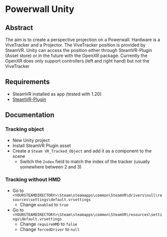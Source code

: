 # Powerwall Unity

## Abstract
The aim is to create a perspective projection on a Powerwall. Hardware is a ViveTracker and a Projector.
The ViveTracker position is provided by SteamVR. Unity can access the position either through SteamVR-Plugin (Asset store) or in the future with the OpenXR package.
Currently the OpenXR does only support controllers (left and right hand) but not the ViveTracker

## Requirements
- SteamVR installed as app (tested with 1.20)
- [SteamVR-Plugin](https://assetstore.unity.com/packages/tools/integration/steamvr-plugin-32647)

## Documentation
### Tracking object
- New Unity project
- Install SteamVR Plugin asset
- Create a `Steam VR_Tracked_Object` and add it as a component to the scene
    - Switch the `Index` field to match the index of the tracker (usually somewhere between 2 and 3)

### Tracking without HMD
- Go to `<YOURSTEAMDIRECTORY>\Steam\steamapps\common\SteamVR\drivers\null\resources\settings\default.vrsettings`
    - Change `enabled` to `true`
- Go to `<YOURSTEAMDIRECTORY>\Steam\steamapps\common\SteamVR\resources\settings\default.vrsettings`
    - Change `requireHMD` to `false`
    - Change `forcedDriver` to `null`
